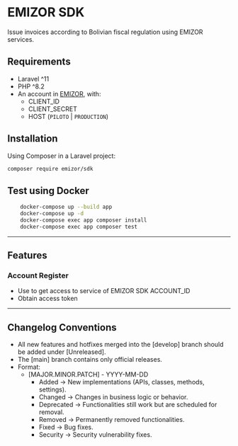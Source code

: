 # EMIZOR SDK
Issue invoices according to Bolivian fiscal regulation using EMIZOR services.

## Requirements
- Laravel ^11
- PHP ^8.2
- An account in [EMIZOR](https://emizor.com), with:
    - CLIENT_ID
    - CLIENT_SECRET
    - HOST (`PILOTO` | `PRODUCTION`)

## Installation
Using Composer in a Laravel project:
```sh
composer require emizor/sdk
```


## Test using Docker
```sh
    docker-compose up --build app
    docker-compose up -d 
    docker-compose exec app composer install
    docker-compose exec app composer test
  ```

----
## Features
### Account Register
- Use to get access to service of EMIZOR SDK ACCOUNT_ID
- Obtain access token
----
## Changelog Conventions
  - All new features and hotfixes merged into the [develop] branch should be added under [Unreleased].
  - The [main] branch contains only official releases.
  - Format:
    - [MAJOR.MINOR.PATCH] - YYYY-MM-DD
      - Added → New implementations (APIs, classes, methods, settings).
      - Changed → Changes in business logic or behavior.
      - Deprecated → Functionalities still work but are scheduled for removal.
      - Removed → Permanently removed functionalities.
      - Fixed → Bug fixes.
      - Security → Security vulnerability fixes.
